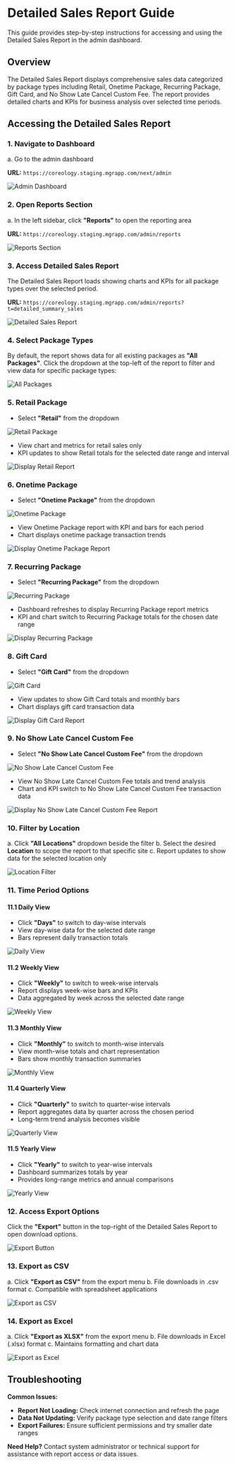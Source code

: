 # Detailed Sales Report Guide

This guide provides step-by-step instructions for accessing and using the Detailed Sales Report in the admin dashboard.

## Overview

The Detailed Sales Report displays comprehensive sales data categorized by package types including Retail, Onetime Package, Recurring Package, Gift Card, and No Show Late Cancel Custom Fee. The report provides detailed charts and KPIs for business analysis over selected time periods.

## Accessing the Detailed Sales Report

### 1. Navigate to Dashboard

a. Go to the admin dashboard

**URL:** `https://coreology.staging.mgrapp.com/next/admin`

![Admin Dashboard](images/dashboard.png)

### 2. Open Reports Section

a. In the left sidebar, click **"Reports"** to open the reporting area

**URL:** `https://coreology.staging.mgrapp.com/admin/reports`

![Reports Section](images/reports-section.png)

### 3. Access Detailed Sales Report

The Detailed Sales Report loads showing charts and KPIs for all package types over the selected period.

**URL:** `https://coreology.staging.mgrapp.com/admin/reports?t=detailed_summary_sales`

![Detailed Sales Report](images/detailed-sales-report.png)

### 4. Select Package Types

By default, the report shows data for all existing packages as **"All Packages"**. Click the dropdown at the top-left of the report to filter and view data for specific package types:

![All Packages](images/all-packages.png)

### 5. Retail Package

- Select **"Retail"** from the dropdown

![Retail Package](images/retail-package.png)

- View chart and metrics for retail sales only
- KPI updates to show Retail totals for the selected date range and interval

![Display Retail Report](images/display-retail-report.png)

### 6. Onetime Package

- Select **"Onetime Package"** from the dropdown

![Onetime Package](images/onetime-package.png)

- View Onetime Package report with KPI and bars for each period
- Chart displays onetime package transaction trends

![Display Onetime Package Report](images/display-onetime-package-report.png)

### 7. Recurring Package

- Select **"Recurring Package"** from the dropdown

![Recurring Package](images/recurring-package.png)

- Dashboard refreshes to display Recurring Package report metrics
- KPI and chart switch to Recurring Package totals for the chosen date range

![Display Recurring Package](images/display-recurring-package.png)

### 8. Gift Card

- Select **"Gift Card"** from the dropdown

![Gift Card](images/gift-card.png)

- View updates to show Gift Card totals and monthly bars
- Chart displays gift card transaction data

![Display Gift Card Report](images/display-gift-card-report.png)

### 9. No Show Late Cancel Custom Fee

- Select **"No Show Late Cancel Custom Fee"** from the dropdown

![No Show Late Cancel Custom Fee](images/no-show-late-cancel-custom-fee.png)

- View No Show Late Cancel Custom Fee totals and trend analysis
- Chart and KPI switch to No Show Late Cancel Custom Fee transaction data

![Display No Show Late Cancel Custom Fee Report](images/display-no-show-late-cancel-custom-fee-report.png)

### 10. Filter by Location

a. Click **"All Locations"** dropdown beside the filter
b. Select the desired **Location** to scope the report to that specific site
c. Report updates to show data for the selected location only

![Location Filter](images/detailed-location-filter.png)

### 11. Time Period Options

#### 11.1 Daily View
- Click **"Days"** to switch to day-wise intervals
- View day-wise data for the selected date range
- Bars represent daily transaction totals

![Daily View](images/detailed-daily-view.png)

#### 11.2 Weekly View
- Click **"Weekly"** to switch to week-wise intervals
- Report displays week-wise bars and KPIs
- Data aggregated by week across the selected date range

![Weekly View](images/detailed-weekly-view.png)

#### 11.3 Monthly View
- Click **"Monthly"** to switch to month-wise intervals
- View month-wise totals and chart representation
- Bars show monthly transaction summaries

![Monthly View](images/detailed-monthly-view.png)

#### 11.4 Quarterly View
- Click **"Quarterly"** to switch to quarter-wise intervals
- Report aggregates data by quarter across the chosen period
- Long-term trend analysis becomes visible

![Quarterly View](images/detailed-quarterly-view.png)

#### 11.5 Yearly View
- Click **"Yearly"** to switch to year-wise intervals
- Dashboard summarizes totals by year
- Provides long-range metrics and annual comparisons

![Yearly View](images/detailed-yearly-view.png)

### 12. Access Export Options

Click the **"Export"** button in the top-right of the Detailed Sales Report to open download options.

![Export Button](images/detailed-export-button.png)

### 13. Export as CSV

a. Click **"Export as CSV"** from the export menu
b. File downloads in .csv format
c. Compatible with spreadsheet applications

![Export as CSV](images/detailed-export-as-csv.png)

### 14. Export as Excel

a. Click **"Export as XLSX"** from the export menu
b. File downloads in Excel (.xlsx) format
c. Maintains formatting and chart data

![Export as Excel](images/detailed-export-as-xlsx.png)

## Troubleshooting

**Common Issues:**
- **Report Not Loading:** Check internet connection and refresh the page
- **Data Not Updating:** Verify package type selection and date range filters
- **Export Failures:** Ensure sufficient permissions and try smaller date ranges

**Need Help?** Contact system administrator or technical support for assistance with report access or data issues.
